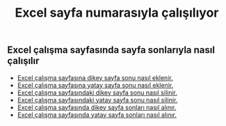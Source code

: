 ﻿---
title: Excel sayfa numarasıyla çalışılıyor
second_title: Aspose.Cells Cloud Documen
linktitle: Sayfa sonu
type: docs
url: /tr/working-with-pagebreaks/
aliases: [/working-with-pagebreaks/]
keywords: Get, add, delete, and update page break in an Excel worksheet
description: Aspose.Cells Cloud REST API, Excel çalışma sayfasında sayfa sonu alma, ekleme, silme ve güncelleme desteği. SDK, çeşitli geliştirme dillerini destekler. Bunlara Android, C#, Go, Java, NodeJS, Perl, PHP, Python, Ruby ve swift dahildir
weight: 100
kwords: Excel, Office Bulut, REST API, E-Tablo, PDF, CSV, Json, Markdown, Sayfa Sonları
---
## Excel çalışma sayfasında sayfa sonlarıyla nasıl çalışılır

- [Excel çalışma sayfasına dikey sayfa sonu nasıl eklenir.](/cells/tr/page-breaks/add-vertical-page-break/)
- [Excel çalışma sayfasına yatay sayfa sonu nasıl eklenir.](/cells/tr/page-breaks/add-horizontal-page-break/)
- [Excel çalışma sayfasındaki dikey sayfa sonu nasıl silinir.](/cells/tr/page-breaks/delete-vertical-page-break/)
- [Excel çalışma sayfasındaki yatay sayfa sonu nasıl silinir.](/cells/tr/page-breaks/delete-vertical-page-break/)
- [Excel çalışma sayfasında dikey sayfa sonları nasıl alınır.](/cells/tr/page-breaks/get-vertical-page-breaks/)
- [Excel çalışma sayfasında yatay sayfa sonları nasıl alınır.](/cells/tr/page-breaks/get-vertical-page-breaks/)
